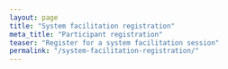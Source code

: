 ```yaml
---
layout: page
title: "System facilitation registration"
meta_title: "Participant registration"
teaser: "Register for a system facilitation session"
permalink: "/system-facilitation-registration/"
---
```


<script type="text/javascript" src="https://form.jotform.com/jsform/211464948299167"></script>
